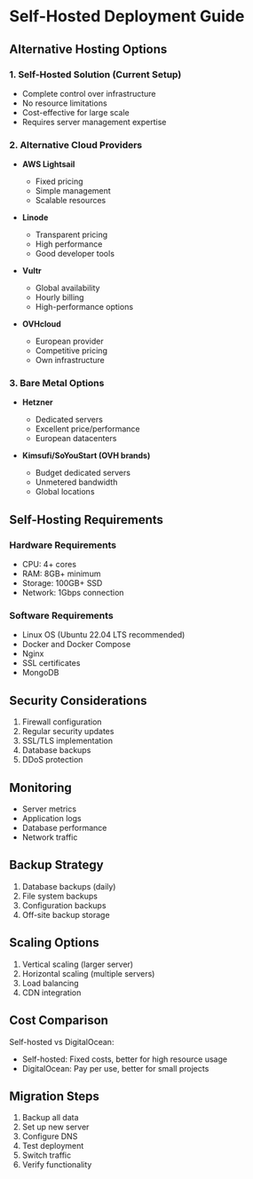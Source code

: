 # Self-Hosted Deployment Guide

## Alternative Hosting Options

### 1. Self-Hosted Solution (Current Setup)
- Complete control over infrastructure
- No resource limitations
- Cost-effective for large scale
- Requires server management expertise

### 2. Alternative Cloud Providers
- **AWS Lightsail**
  - Fixed pricing
  - Simple management
  - Scalable resources
  
- **Linode**
  - Transparent pricing
  - High performance
  - Good developer tools
  
- **Vultr**
  - Global availability
  - Hourly billing
  - High-performance options

- **OVHcloud**
  - European provider
  - Competitive pricing
  - Own infrastructure

### 3. Bare Metal Options
- **Hetzner**
  - Dedicated servers
  - Excellent price/performance
  - European datacenters

- **Kimsufi/SoYouStart (OVH brands)**
  - Budget dedicated servers
  - Unmetered bandwidth
  - Global locations

## Self-Hosting Requirements

### Hardware Requirements
- CPU: 4+ cores
- RAM: 8GB+ minimum
- Storage: 100GB+ SSD
- Network: 1Gbps connection

### Software Requirements
- Linux OS (Ubuntu 22.04 LTS recommended)
- Docker and Docker Compose
- Nginx
- SSL certificates
- MongoDB

## Security Considerations
1. Firewall configuration
2. Regular security updates
3. SSL/TLS implementation
4. Database backups
5. DDoS protection

## Monitoring
- Server metrics
- Application logs
- Database performance
- Network traffic

## Backup Strategy
1. Database backups (daily)
2. File system backups
3. Configuration backups
4. Off-site backup storage

## Scaling Options
1. Vertical scaling (larger server)
2. Horizontal scaling (multiple servers)
3. Load balancing
4. CDN integration

## Cost Comparison
Self-hosted vs DigitalOcean:
- Self-hosted: Fixed costs, better for high resource usage
- DigitalOcean: Pay per use, better for small projects

## Migration Steps
1. Backup all data
2. Set up new server
3. Configure DNS
4. Test deployment
5. Switch traffic
6. Verify functionality
